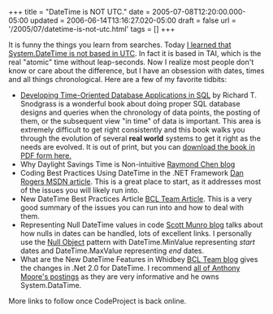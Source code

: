 +++
title = "DateTime is NOT UTC."
date = 2005-07-08T12:20:00.000-05:00
updated = 2006-06-14T13:16:27.020-05:00
draft = false
url = '/2005/07/datetime-is-not-utc.html'
tags = []
+++

It is funny the things you learn from searches. Today [I learned that System.DateTime is not based in UTC](http://www.angrycoder.com/article.aspx?cid=5&y=2004&amp;m=5&d=13). In fact it is based in TAI, which is the real "atomic" time without leap-seconds. Now I realize most people don't know or care about the difference, but I have an obsession with dates, times and all things chronological. Here are a few of my favorite tidbits:

* [Developing Time-Oriented Database Applications in SQL](http://www.amazon.com/exec/obidos/ASIN/1558604367/marcsmusing0a-20) by Richard T. Snodgrass is a wonderful book about doing proper SQL database designs and queries when the chronology of data points, the posting of them, or the subsequent view "in time" of data is important. This area is extremely difficult to get right consistently and this book walks you through the evolution of several **real world** systems to get it right as the needs are evolved. It is out of print, but you can [download the book in PDF form here.](http://www.cs.arizona.edu/people/rts/)
* Why Daylight Savings Time is Non-intuitive [Raymond Chen blog](http://weblogs.asp.net/oldnewthing/archive/2003/10/24/55413.aspx)
* Coding Best Practices Using DateTime in the .NET Framework [Dan Rogers MSDN article](http://msdn.microsoft.com/library/default.asp?url=/library/en-us/dndotnet/html/datetimecode.asp). This is a great place to start, as it addresses most of the issues you will likely run into.
* New DateTime Best Practices Article [BCL Team Article](http://www.gotdotnet.com/team/clr/bcl/TechArticles/techarticles/datetimeguidelines.doc). This is a very good summary of the issues you can run into and how to deal with them.
* Representing Null DateTime values in code [Scott Munro blog](http://dotnetjunkies.com/WebLog/scottmunro/archive/2004/03/15/9153.aspx) talks about how nulls in dates can be handled, lots of excellent links. I personally use the [Null Object](http://www.refactoring.com/catalog/introduceNullObject.html) pattern with DateTime.MinValue representing _start_ dates and DateTime.MaxValue representing _end_ dates.
* What are the New DateTime Features in Whidbey [BCL Team blog](http://blogs.msdn.com/bclteam/archive/2005/03/15/396440.aspx) gives the changes in .Net 2.0 for DateTime. I recommend [all of Anthony Moore's postings](http://blogs.msdn.com/search.aspx?q=Anthony+Moore&p=1) as they are very informative and he owns System.DataTime.

More links to follow once CodeProject is back online.
